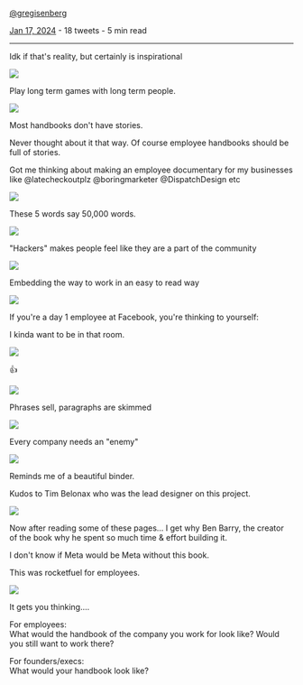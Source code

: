 [@gregisenberg](https://twitter.com/gregisenberg)

[Jan 17, 2024](https://twitter.com/gregisenberg/status/1747711217890726051) - 18 tweets - 5 min read

---

Idk if that's reality, but certainly is inspirational

![](https://pbs.twimg.com/media/GEEawuUW0AAwwAc.jpg)

Play long term games with long term people.

![](https://pbs.twimg.com/media/GEEbTGHWcAArDPs.jpg)

Most handbooks don't have stories.

Never thought about it that way. Of course employee handbooks should be full of stories.

Got me thinking about making an employee documentary for my businesses like @latecheckoutplz @boringmarketer @DispatchDesign etc

![](https://pbs.twimg.com/media/GEEbiB8WgAAeORQ.jpg)

These 5 words say 50,000 words.

![](https://pbs.twimg.com/media/GEEbwX0WQAAi31m.jpg)

"Hackers" makes people feel like they are a part of the community

![](https://pbs.twimg.com/media/GEEb1hoWMAABYK0.jpg)

Embedding the way to work in an easy to read way

![](https://pbs.twimg.com/media/GEEb7qDXwAADkp1.jpg)

If you're a day 1 employee at Facebook, you're thinking to yourself:

I kinda want to be in that room.

![](https://pbs.twimg.com/media/GEEcBo-W0AIszgE.jpg)

👍

![](https://pbs.twimg.com/media/GEEcE1ZXkAAWK6W.jpg)

Phrases sell, paragraphs are skimmed

![](https://pbs.twimg.com/media/GEEcQWGWMAAdkDn.jpg)

Every company needs an "enemy"

![](https://pbs.twimg.com/media/GEEcXpXWsAAK2xn.jpg)

Reminds me of a beautiful binder.

Kudos to Tim Belonax who was the lead designer on this project.

![](https://pbs.twimg.com/media/GEEceUNWQAAUqFq.jpg)

Now after reading some of these pages... I get why Ben Barry, the creator of the book why he spent so much time & effort building it.

I don't know if Meta would be Meta without this book.

This was rocketfuel for employees.

![](https://pbs.twimg.com/media/GEEcsboW0AAM2OE.png)

It gets you thinking....

For employees:  
What would the handbook of the company you work for look like? Would you still want to work there?

For founders/execs:  
What would your handbook look like?
